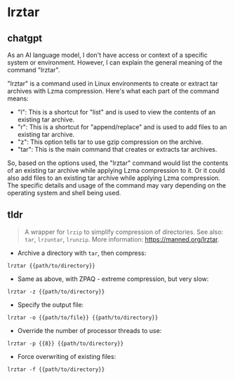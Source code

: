 # lrztar 
## chatgpt 
As an AI language model, I don't have access or context of a specific system or environment. However, I can explain the general meaning of the command "lrztar".

"lrztar" is a command used in Linux environments to create or extract tar archives with Lzma compression. Here's what each part of the command means:

- "l": This is a shortcut for "list" and is used to view the contents of an existing tar archive.
- "r": This is a shortcut for "append/replace" and is used to add files to an existing tar archive.
- "z": This option tells tar to use gzip compression on the archive.
- "tar": This is the main command that creates or extracts tar archives.

So, based on the options used, the "lrztar" command would list the contents of an existing tar archive while applying Lzma compression to it. Or it could also add files to an existing tar archive while applying Lzma compression. The specific details and usage of the command may vary depending on the operating system and shell being used. 

## tldr 
 
> A wrapper for `lrzip` to simplify compression of directories.
> See also: `tar`, `lrzuntar`, `lrunzip`.
> More information: <https://manned.org/lrztar>.

- Archive a directory with `tar`, then compress:

`lrztar {{path/to/directory}}`

- Same as above, with ZPAQ - extreme compression, but very slow:

`lrztar -z {{path/to/directory}}`

- Specify the output file:

`lrztar -o {{path/to/file}} {{path/to/directory}}`

- Override the number of processor threads to use:

`lrztar -p {{8}} {{path/to/directory}}`

- Force overwriting of existing files:

`lrztar -f {{path/to/directory}}`
